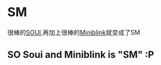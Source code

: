 # SM
很棒的[SOUI](https://github.com/SOUI2/soui),再加上很棒的[Miniblink](https://github.com/weolar/miniblink49)就变成了SM


## SO Soui and Miniblink is "SM" :P

